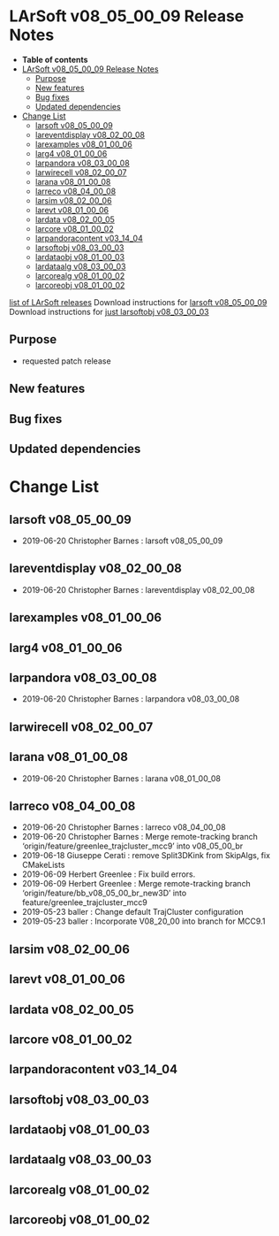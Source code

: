 LArSoft v08_05_00_09 Release Notes
=============================================================================

-   **Table of contents**
-   [LArSoft v08_05_00_09 Release Notes](#LArSoft-v08_05_00_09-Release-Notes)
    -   [Purpose](#Purpose)
    -   [New features](#New-features)
    -   [Bug fixes](#Bug-fixes)
    -   [Updated dependencies](#Updated-dependencies)
-   [Change List](#Change-List)
    -   [larsoft v08_05_00_09](#larsoft-v08_05_00_09)
    -   [lareventdisplay v08_02_00_08](#lareventdisplay-v08_02_00_08)
    -   [larexamples v08_01_00_06](#larexamples-v08_01_00_06)
    -   [larg4 v08_01_00_06](#larg4-v08_01_00_06)
    -   [larpandora v08_03_00_08](#larpandora-v08_03_00_08)
    -   [larwirecell v08_02_00_07](#larwirecell-v08_02_00_07)
    -   [larana v08_01_00_08](#larana-v08_01_00_08)
    -   [larreco v08_04_00_08](#larreco-v08_04_00_08)
    -   [larsim v08_02_00_06](#larsim-v08_02_00_06)
    -   [larevt v08_01_00_06](#larevt-v08_01_00_06)
    -   [lardata v08_02_00_05](#lardata-v08_02_00_05)
    -   [larcore v08_01_00_02](#larcore-v08_01_00_02)
    -   [larpandoracontent v03_14_04](#larpandoracontent-v03_14_04)
    -   [larsoftobj v08_03_00_03](#larsoftobj-v08_03_00_03)
    -   [lardataobj v08_01_00_03](#lardataobj-v08_01_00_03)
    -   [lardataalg v08_03_00_03](#lardataalg-v08_03_00_03)
    -   [larcorealg v08_01_00_02](#larcorealg-v08_01_00_02)
    -   [larcoreobj v08_01_00_02](#larcoreobj-v08_01_00_02)

[list of LArSoft releases](LArSoft_release_list)
Download instructions for [larsoft v08_05_00_09](http://scisoft.fnal.gov/scisoft/bundles/larsoft/v08_05_00_09/larsoft-v08_05_00_09.html)
Download instructions for [just larsoftobj v08_03_00_03](http://scisoft.fnal.gov/scisoft/bundles/larsoftobj/v08_03_00_03/larsoftobj-v08_03_00_03.html)

Purpose
--------------------

-   requested patch release

New features
------------------------------

Bug fixes
------------------------

Updated dependencies
----------------------------------------------

Change List
============================

larsoft v08_05_00_09
-------------------------------------------------

-   2019-06-20 Christopher Barnes : larsoft v08_05_00_09

lareventdisplay v08_02_00_08
-----------------------------------------------------------------

-   2019-06-20 Christopher Barnes : lareventdisplay v08_02_00_08

larexamples v08_01_00_06
---------------------------------------------------------

larg4 v08_01_00_06
---------------------------------------------

larpandora v08_03_00_08
-------------------------------------------------------

-   2019-06-20 Christopher Barnes : larpandora v08_03_00_08

larwirecell v08_02_00_07
---------------------------------------------------------

larana v08_01_00_08
-----------------------------------------------

-   2019-06-20 Christopher Barnes : larana v08_01_00_08

larreco v08_04_00_08
-------------------------------------------------

-   2019-06-20 Christopher Barnes : larreco v08_04_00_08
-   2019-06-20 Christopher Barnes : Merge remote-tracking branch ‘origin/feature/greenlee_trajcluster_mcc9’ into v08_05_00_br
-   2019-06-18 Giuseppe Cerati : remove Split3DKink from SkipAlgs, fix CMakeLists
-   2019-06-09 Herbert Greenlee : Fix build errors.
-   2019-06-09 Herbert Greenlee : Merge remote-tracking branch ‘origin/feature/bb_v08_05_00_br_new3D’ into feature/greenlee_trajcluster_mcc9
-   2019-05-23 baller : Change default TrajCluster configuration
-   2019-05-23 baller : Incorporate V08_20_00 into branch for MCC9.1

larsim v08_02_00_06
-----------------------------------------------

larevt v08_01_00_06
-----------------------------------------------

lardata v08_02_00_05
-------------------------------------------------

larcore v08_01_00_02
-------------------------------------------------

larpandoracontent v03_14_04
--------------------------------------------------------------

larsoftobj v08_03_00_03
-------------------------------------------------------

lardataobj v08_01_00_03
-------------------------------------------------------

lardataalg v08_03_00_03
-------------------------------------------------------

larcorealg v08_01_00_02
-------------------------------------------------------

larcoreobj v08_01_00_02
-------------------------------------------------------
